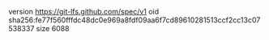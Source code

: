 version https://git-lfs.github.com/spec/v1
oid sha256:fe77f560fffdc48dc0e969a8fdf09aa6f7cd89610281513ccf2cc13c07538337
size 6088
